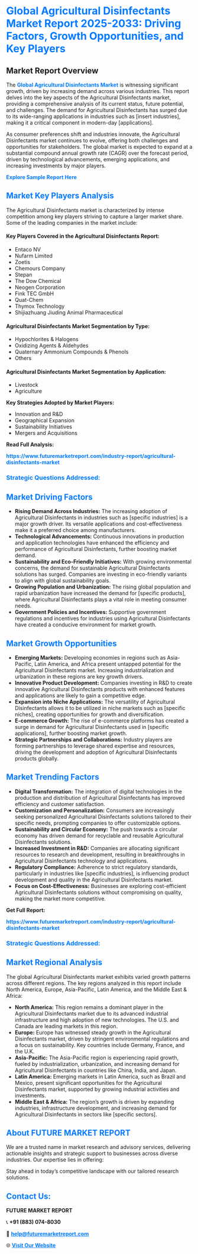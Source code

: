 <h1 style="color: #007BFF;">Global Agricultural Disinfectants Market Report 2025-2033: Driving Factors, Growth Opportunities, and Key Players</h1>

<section id="overview">
<h2>Market Report Overview</h2>
<p>The <a href="https://www.futuremarketreport.com/industry-report/agricultural-disinfectants-market" style="color: #007BFF; text-decoration: none;"><strong>Global Agricultural Disinfectants Market</strong></a> is witnessing significant growth, driven by increasing demand across various industries. This report delves into the key aspects of the Agricultural Disinfectants market, providing a comprehensive analysis of its current status, future potential, and challenges. The demand for Agricultural Disinfectants has surged due to its wide-ranging applications in industries such as [insert industries], making it a critical component in modern-day [applications].</p>
<p>As consumer preferences shift and industries innovate, the Agricultural Disinfectants market continues to evolve, offering both challenges and opportunities for stakeholders. The global market is expected to expand at a substantial compound annual growth rate (CAGR) over the forecast period, driven by technological advancements, emerging applications, and increasing investments by major players.</p>
</section>

<section id="overview">
<p><a href="https://www.futuremarketreport.com/request-sample/reportId=102013" style="color: #007BFF; text-decoration: none;"><strong>Explore Sample Report Here</strong></a></p>
</section>

<section id="key-players">
<h2 style="color: #007BFF;">Market Key Players Analysis</h2>
<p>The Agricultural Disinfectants market is characterized by intense competition among key players striving to capture a larger market share. Some of the leading companies in the market include:</p>
<h4>Key Players Covered in the Agricultural Disinfectants Report:</h4>
<ul><li>Entaco NV</li><li>Nufarm Limited</li><li>Zoetis</li><li>Chemours Company</li><li>Stepan</li><li>The Dow Chemical</li><li>Neogen Corporation</li><li>Fink TEC GmbH</li><li>Quat-Chem</li><li>Thymox Technology</li><li>Shijiazhuang Jiuding Animal Pharmaceutical</li></ul>
<h4>Agricultural Disinfectants Market Segmentation by Type:</h4>
<ul><li>Hypochlorites &amp; Halogens</li><li>Oxidizing Agents &amp; Aldehydes</li><li>Quaternary Ammonium Compounds &amp; Phenols</li><li>Others</li></ul>

<h4>Agricultural Disinfectants Market Segmentation by Application:</h4>
<ul><li>Livestock</li><li>Agriculture</li></ul>
<p><strong>Key Strategies Adopted by Market Players:</strong></p>
<ul>
<li>Innovation and R&D</li>
<li>Geographical Expansion</li>
<li>Sustainability Initiatives</li>
<li>Mergers and Acquisitions</li>
</ul>
</section>

<section>
<p><strong>Read Full Analysis: </strong></p><a href="https://www.futuremarketreport.com/industry-report/agricultural-disinfectants-market" style="color: #007BFF; text-decoration: none;"><strong>https://www.futuremarketreport.com/industry-report/agricultural-disinfectants-market</strong></a>
<h3 style="color: #007BFF;">Strategic Questions Addressed:</h3>
</section>

<section id="driving-factors">
<h2 style="color: #007BFF;">Market Driving Factors</h2>
<ul>
<li><strong>Rising Demand Across Industries:</strong> The increasing adoption of Agricultural Disinfectants in industries such as [specific industries] is a major growth driver. Its versatile applications and cost-effectiveness make it a preferred choice among manufacturers.</li>
<li><strong>Technological Advancements:</strong> Continuous innovations in production and application technologies have enhanced the efficiency and performance of Agricultural Disinfectants, further boosting market demand.</li>
<li><strong>Sustainability and Eco-Friendly Initiatives:</strong> With growing environmental concerns, the demand for sustainable Agricultural Disinfectants solutions has surged. Companies are investing in eco-friendly variants to align with global sustainability goals.</li>
<li><strong>Growing Population and Urbanization:</strong> The rising global population and rapid urbanization have increased the demand for [specific products], where Agricultural Disinfectants plays a vital role in meeting consumer needs.</li>
<li><strong>Government Policies and Incentives:</strong> Supportive government regulations and incentives for industries using Agricultural Disinfectants have created a conducive environment for market growth.</li>
</ul>
</section>

<section id="growth-opportunities">
<h2 style="color: #007BFF;">Market Growth Opportunities</h2>
<ul>
<li><strong>Emerging Markets:</strong> Developing economies in regions such as Asia-Pacific, Latin America, and Africa present untapped potential for the Agricultural Disinfectants market. Increasing industrialization and urbanization in these regions are key growth drivers.</li>
<li><strong>Innovative Product Development:</strong> Companies investing in R&D to create innovative Agricultural Disinfectants products with enhanced features and applications are likely to gain a competitive edge.</li>
<li><strong>Expansion into Niche Applications:</strong> The versatility of Agricultural Disinfectants allows it to be utilized in niche markets such as [specific niches], creating opportunities for growth and diversification.</li>
<li><strong>E-commerce Growth:</strong> The rise of e-commerce platforms has created a surge in demand for Agricultural Disinfectants used in [specific applications], further boosting market growth.</li>
<li><strong>Strategic Partnerships and Collaborations:</strong> Industry players are forming partnerships to leverage shared expertise and resources, driving the development and adoption of Agricultural Disinfectants products globally.</li>
</ul>
</section>

<section id="trending-factors">
<h2 style="color: #007BFF;">Market Trending Factors</h2>
<ul>
<li><strong>Digital Transformation:</strong> The integration of digital technologies in the production and distribution of Agricultural Disinfectants has improved efficiency and customer satisfaction.</li>
<li><strong>Customization and Personalization:</strong> Consumers are increasingly seeking personalized Agricultural Disinfectants solutions tailored to their specific needs, prompting companies to offer customizable options.</li>
<li><strong>Sustainability and Circular Economy:</strong> The push towards a circular economy has driven demand for recyclable and reusable Agricultural Disinfectants solutions.</li>
<li><strong>Increased Investment in R&D:</strong> Companies are allocating significant resources to research and development, resulting in breakthroughs in Agricultural Disinfectants technology and applications.</li>
<li><strong>Regulatory Compliance:</strong> Adherence to strict regulatory standards, particularly in industries like [specific industries], is influencing product development and quality in the Agricultural Disinfectants market.</li>
<li><strong>Focus on Cost-Effectiveness:</strong> Businesses are exploring cost-efficient Agricultural Disinfectants solutions without compromising on quality, making the market more competitive.</li>
</ul>
</section>

<section>
<p><strong>Get Full Report: </strong></p><a href="https://www.futuremarketreport.com/industry-report/agricultural-disinfectants-market" style="color: #007BFF; text-decoration: none;"><strong>https://www.futuremarketreport.com/industry-report/agricultural-disinfectants-market</strong></a>
<h3 style="color: #007BFF;">Strategic Questions Addressed:</h3>
</section>


<section id="regional-analysis">
<h2 style="color: #007BFF;">Market Regional Analysis</h2>
<p>The global Agricultural Disinfectants market exhibits varied growth patterns across different regions. The key regions analyzed in this report include North America, Europe, Asia-Pacific, Latin America, and the Middle East & Africa:</p>
<ul>
<li><strong>North America:</strong> This region remains a dominant player in the Agricultural Disinfectants market due to its advanced industrial infrastructure and high adoption of new technologies. The U.S. and Canada are leading markets in this region.</li>
<li><strong>Europe:</strong> Europe has witnessed steady growth in the Agricultural Disinfectants market, driven by stringent environmental regulations and a focus on sustainability. Key countries include Germany, France, and the U.K.</li>
<li><strong>Asia-Pacific:</strong> The Asia-Pacific region is experiencing rapid growth, fueled by industrialization, urbanization, and increasing demand for Agricultural Disinfectants in countries like China, India, and Japan.</li>
<li><strong>Latin America:</strong> Emerging markets in Latin America, such as Brazil and Mexico, present significant opportunities for the Agricultural Disinfectants market, supported by growing industrial activities and investments.</li>
<li><strong>Middle East & Africa:</strong> The region’s growth is driven by expanding industries, infrastructure development, and increasing demand for Agricultural Disinfectants in sectors like [specific sectors].</li>
</ul>
</section>

<footer>
<h2 style="color: #007BFF;">About FUTURE MARKET REPORT</h2>
<p>We are a trusted name in market research and advisory services, delivering actionable insights and strategic support to businesses across diverse industries. Our expertise lies in offering:</p>

<p>Stay ahead in today’s competitive landscape with our tailored research solutions.</p>

<h2 style="color: #007BFF;">Contact Us:</h2>
<p><strong>FUTURE MARKET REPORT</strong></p>
<p>📞 <strong>+91 (883) 074-8030</strong></p>
<p>📧 <strong><a href="mailto:help@futuremarketreport.com" style="color: #007BFF;">help@futuremarketreport.com</a></strong></p>
<p>🌐 <strong><a href="https://www.futuremarketreport.com/" style="color: #007BFF;">Visit Our Website</a></strong></p>
</footer>